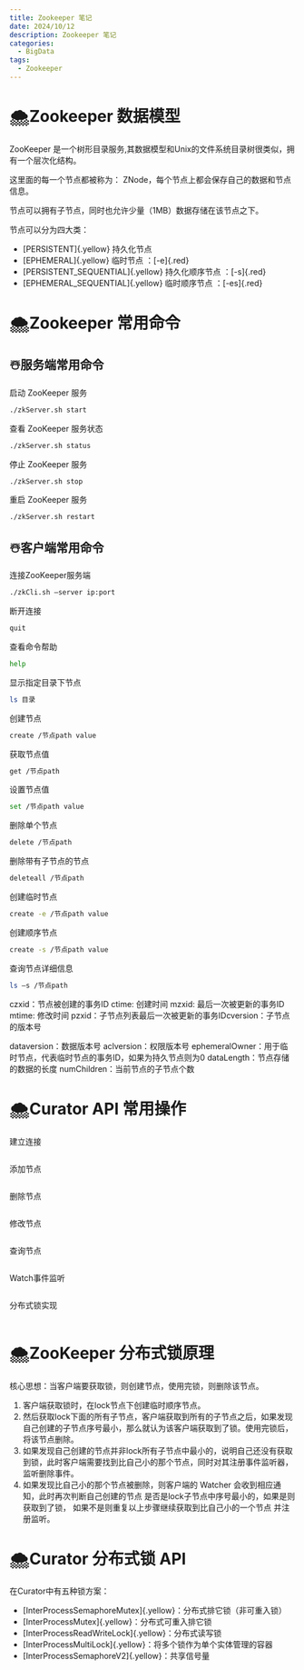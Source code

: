 ```yaml
---
title: Zookeeper 笔记
date: 2024/10/12
description: Zookeeper 笔记
categories: 
  - BigData
tags: 
  - Zookeeper
---
```


# :cloud_with_snow:Zookeeper 数据模型

ZooKeeper 是一个树形目录服务,其数据模型和Unix的文件系统目录树很类似，拥有一个层次化结构。

这里面的每一个节点都被称为： ZNode，每个节点上都会保存自己的数据和节点信息。  

节点可以拥有子节点，同时也允许少量（1MB）数据存储在该节点之下。

节点可以分为四大类：

- [PERSISTENT]{.yellow} 持久化节点 
- [EPHEMERAL]{.yellow} 临时节点 ：[-e]{.red}
- [PERSISTENT_SEQUENTIAL]{.yellow} 持久化顺序节点 ：[-s]{.red}
- [EPHEMERAL_SEQUENTIAL]{.yellow} 临时顺序节点  ：[-es]{.red}

# :cloud_with_snow:Zookeeper 常用命令

## :snowman_with_snow:服务端常用命令

启动 ZooKeeper 服务

```bash Zookeeper 服务端常用命令
./zkServer.sh start
```

查看 ZooKeeper 服务状态

```bash Zookeeper 服务端常用命令
./zkServer.sh status
```

停止 ZooKeeper 服务

```bash Zookeeper 服务端常用命令
./zkServer.sh stop 
```

重启 ZooKeeper 服务

```bash Zookeeper 服务端常用命令
./zkServer.sh restart 
```

## :snowman_with_snow:客户端常用命令

连接ZooKeeper服务端

```bash Zookeeper 服务端常用命令
./zkCli.sh –server ip:port
```

断开连接

```bash Zookeeper 服务端常用命令
quit
```

查看命令帮助

```bash Zookeeper 服务端常用命令
help
```

显示指定目录下节点

```bash Zookeeper 服务端常用命令
ls 目录
```

创建节点

```bash Zookeeper 服务端常用命令
create /节点path value
```

获取节点值

```bash Zookeeper 服务端常用命令
get /节点path
```

设置节点值

```bash Zookeeper 服务端常用命令
set /节点path value
```

删除单个节点

```bash Zookeeper 服务端常用命令
delete /节点path
```

删除带有子节点的节点

```bash Zookeeper 服务端常用命令
deleteall /节点path
```

创建临时节点

```bash Zookeeper 服务端常用命令
create -e /节点path value
```

创建顺序节点

```bash Zookeeper 服务端常用命令
create -s /节点path value
```

查询节点详细信息

```bash Zookeeper 服务端常用命令
ls –s /节点path 
```

czxid：节点被创建的事务ID ctime: 创建时间 mzxid: 最后一次被更新的事务ID mtime: 修改时间 pzxid：子节点列表最后一次被更新的事务IDcversion：子节点的版本号 

dataversion：数据版本号 aclversion：权限版本号 ephemeralOwner：用于临时节点，代表临时节点的事务ID，如果为持久节点则为0 dataLength：节点存储的数据的长度 numChildren：当前节点的子节点个数 

# :cloud_with_snow:Curator API 常用操作

建立连接

```java

```

添加节点

```java

```

删除节点

```java

```

修改节点

```java

```

查询节点

```java

```

Watch事件监听

```java

```

分布式锁实现

```java

```

# :cloud_with_snow:ZooKeeper 分布式锁原理

核心思想：当客户端要获取锁，则创建节点，使用完锁，则删除该节点。

1. 客户端获取锁时，在lock节点下创建临时顺序节点。
2. 然后获取lock下面的所有子节点，客户端获取到所有的子节点之后，如果发现自己创建的子节点序号最小，那么就认为该客户端获取到了锁。使用完锁后，将该节点删除。
3. 如果发现自己创建的节点并非lock所有子节点中最小的，说明自己还没有获取到锁，此时客户端需要找到比自己小的那个节点，同时对其注册事件监听器，监听删除事件。
4. 如果发现比自己小的那个节点被删除，则客户端的 Watcher 会收到相应通知，此时再次判断自己创建的节点    是否是lock子节点中序号最小的，如果是则获取到了锁，    如果不是则重复以上步骤继续获取到比自己小的一个节点    并注册监听。

# :cloud_with_snow:Curator 分布式锁 API

在Curator中有五种锁方案：

- [InterProcessSemaphoreMutex]{.yellow}：分布式排它锁（非可重入锁）
- [InterProcessMutex]{.yellow}：分布式可重入排它锁
- [InterProcessReadWriteLock]{.yellow}：分布式读写锁
- [InterProcessMultiLock]{.yellow}：将多个锁作为单个实体管理的容器
- [InterProcessSemaphoreV2]{.yellow}：共享信号量

